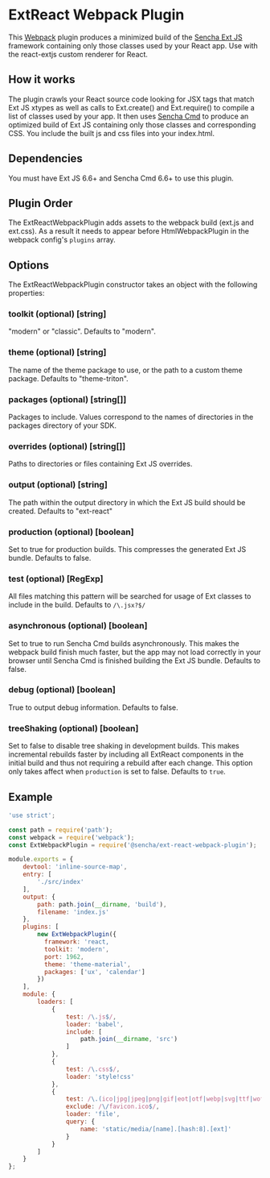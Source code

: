 # ExtReact Webpack Plugin

This [Webpack](http://webpack.github.io/) plugin produces a minimized build of the [Sencha Ext JS](https://www.sencha.com/products/extjs) framework containing only those classes used by your React app.  Use with the react-extjs custom renderer for React.

## How it works
The plugin crawls your React source code looking for JSX tags that match Ext JS xtypes as well as calls to Ext.create() and Ext.require() to compile a list of classes used by your app.  It then uses [Sencha Cmd](https://www.sencha.com/products/extjs/cmd-download/) to produce an optimized build of Ext JS containing only those classes and corresponding CSS.  You include the built js and css
files into your index.html.

## Dependencies
You must have Ext JS 6.6+ and Sencha Cmd 6.6+ to use this plugin.

## Plugin Order

The ExtReactWebpackPlugin adds assets to the webpack build (ext.js and ext.css).  As a result it needs to appear before HtmlWebpackPlugin in the webpack config's `plugins` array.

## Options
The ExtReactWebpackPlugin constructor takes an object with the following properties:

### toolkit (optional) [string]
"modern" or "classic".  Defaults to "modern".

### theme (optional) [string]
The name of the theme package to use, or the path to a custom theme package. Defaults to "theme-triton".

### packages (optional) [string[]]
Packages to include.  Values correspond to the names of directories in the packages directory of your SDK.

### overrides (optional) [string[]]
Paths to directories or files containing Ext JS overrides.

### output (optional) [string]
The path within the output directory in which the Ext JS build should be created.  Defaults to "ext-react"

### production (optional) [boolean]
Set to true for production builds.  This compresses the generated Ext JS bundle.  Defaults to false.

### test (optional) [RegExp]
All files matching this pattern will be searched for usage of Ext classes to include in the build.  Defaults to `/\.jsx?$/`

### asynchronous (optional) [boolean]
Set to true to run Sencha Cmd builds asynchronously.  This makes the webpack build finish much faster, but the app may not load correctly in your browser until Sencha Cmd is finished building the Ext JS bundle.  Defaults to false.

### debug (optional) [boolean]
True to output debug information.  Defaults to false.

### treeShaking (optional) [boolean]
Set to false to disable tree shaking in development builds.  This makes incremental rebuilds faster by including all
ExtReact components in the initial build and thus not requiring a rebuild after each change.  This option only takes affect when `production` is set to false. Defaults to `true`.


## Example

```javascript
'use strict';

const path = require('path');
const webpack = require('webpack');
const ExtWebpackPlugin = require('@sencha/ext-react-webpack-plugin');

module.exports = {
    devtool: 'inline-source-map',
    entry: [
        './src/index'
    ],
    output: {
        path: path.join(__dirname, 'build'),
        filename: 'index.js'
    },
    plugins: [
        new ExtWebpackPlugin({
          framework: 'react,
          toolkit: 'modern',
          port: 1962,
          theme: 'theme-material',
          packages: ['ux', 'calendar']
        })
    ],
    module: {
        loaders: [
            {
                test: /\.js$/,
                loader: 'babel',
                include: [
                    path.join(__dirname, 'src')
                ]
            },
            {
                test: /\.css$/,
                loader: 'style!css'
            },
            {
                test: /\.(ico|jpg|jpeg|png|gif|eot|otf|webp|svg|ttf|woff|woff2)(\?.*)?$/,
                exclude: /\/favicon.ico$/,
                loader: 'file',
                query: {
                    name: 'static/media/[name].[hash:8].[ext]'
                }
            }
        ]
    }
};
```
